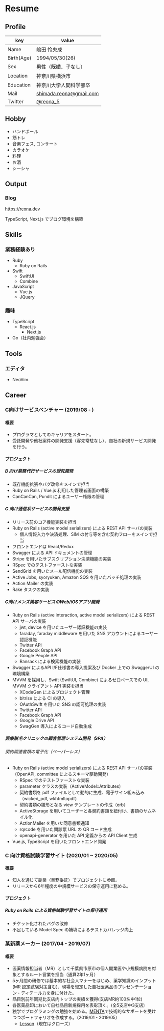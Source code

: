 <!-- (generate pdf file) $ md2pdf README.md README.pdf -->
# Resume

## Profile

|key|value|
|----|----|
|Name|嶋田 怜央成|
|Birth(Age)|1994/05/30(26)|
|Sex|男性（既婚、子なし）|
|Location|神奈川県横浜市|
|Education|神奈川大学人間科学部卒|
|Mail|shimada.reona@gmail.com|
|Twitter|[@reona_5](https://twitter.com/reona_5)|

## Hobby

- ハンドボール
- 筋トレ
- 音楽フェス, コンサート
- カラオケ
- 料理
- お酒
- シーシャ

## Output

### Blog

https://reona.dev

TypeScript, Next.js でブログ環境を構築

## Skills

### 業務経験あり

- Ruby
  - Ruby on Rails
- Swift
  - SwiftUI
  - Combine
- JavaScript
  - Vue.js
  - JQuery

### 趣味

- TypeScript
  - React.js
    - Next.js
- Go（社内勉強会）

## Tools

### エディタ

- NeoVim

## Career

### C向けサービスベンチャー (2019/08 - )

#### 概要

- プログラマとしてのキャリアをスタート。
- 受託開発や他社案件の開発支援（客先常駐なし）、自社の新規サービス開発を行う。

#### プロジェクト

##### B 向け業務代行サービスの受託開発

- 既存機能拡張やバグ改修をメインで担当
- Ruby on Rails / Vue.js 利用した管理者画面の構築
- CanCanCan, Pundit によるユーザー権限の管理

##### C 向け通信系サービスの開発支援

- リリース前のコア機能実装を担当
- Ruby on Rails (active model serializers) による REST API サーバの実装
  - 個人情報入力や決済処理、SIM の付与等を含む契約フローをメインで担当
- フロントエンドは React/Redux
- Swagger による API ドキュメントの管理
- Stripe を用いたサブスクリプション決済機能の実装
- RSpec でのテストファーストな実装
- SendGrid を用いたメール配信機能の実装
- Active Jobs, syoryuken, Amazon SQS を用いたバッチ処理の実装
- Action Mailer の実装
- Rake タスクの実装

##### C向けメンズ美容サービスのWeb/iOSアプリ開発

- Ruby on Rails (active interaction, active model serializers) による REST API サーバの実装
  - jwt, device を用いたユーザー認証機能の実装
  - faraday, faraday middleware を用いた SNS アカウントによるユーザー認証機能
  - Twitter API
  - Facebook Graph API
  - Google People API
  - Ransack による検索機能の実装
- Swagger によるAPI I/F仕様書の導入提案及び Docker 上での SwaggerUI の環境構築
- MVVM を採用し、Swift (SwiftUI, Combine) によるゼロベースでの UI, MVVM クライアント API 実装を担当
  - XCodeGen によるプロジェクト管理
  - bitrise による CI の導入
  - OAuthSwift を用いた SNS の認可処理の実装
  - Twitter API
  - Facebook Graph API
  - Google Drive API
  - SwagGen 導入によるコード自動生成

##### 医療脱毛クリニックの顧客管理システム開発（SPA）

###### 契約関連書類の電子化（ペーパーレス）

- Ruby on Rails (active model serializers) による REST API サーバの実装（OpenAPI, committee によるスキーマ駆動開発）
  - RSpec でのテストファーストな実装
  - parameter クラスの実装（ActiveModel::Attributes）
  - 契約書類を pdf ファイルとして動的に生成、電子サイン組み込み（wicked_pdf, wkhtmltopdf）
  - 契約書類の雛形となる view テンプレートの作成（erb）
  - ActiveStorage を用いてユーザーと各契約書類を紐付け、書類のサムネイル化
  - ActionMailer を用いた同意書類通知
  - rqrcode を用いた問診票 URL の QR コード生成
  - openapi-generator を用いた API 定義からの API Client 生成
- Vue.js, TypeScript を用いたフロントエンド開発

### C 向け資格試験学習サイト (2020/01 ~ 2020/05)

#### 概要

- 知人を通じて副業（業務委託）でプロジェクトに参画。
- リリースから6年程度の中規模サービスの保守運用に務める。

#### プロジェクト

##### Ruby on Rails による資格試験学習サイトの保守運用

- チケット化されたバグの改修
- 不足している Model Spec の補填によるテストカバレッジ向上

###  某新薬メーカー (2017/04 - 2019/07)

#### 概要

- 医薬情報担当者（MR）として千葉県市原市の個人開業医や小規模病院を対象とするルート営業を担当（通算2年1ヶ月）
- 5ヶ月間の研修では基本的な社会人マナーをはじめ、薬学知識のインプット(MR 認定試験対策含む)、現場を想定した自社医薬品のプレゼンテーション・ディテール力を身に付けた。
- 品目別前年同期比支店内トップの実績を獲得(支店MR約100名中1位)
- 各医薬品卸において自社品目新規採用を表彰頂く。(全5支店中3支店)
- 独学でプログラミングの勉強を始める。[MENTA](https://menta.work/)で技術的なサポートを受けつつポートフォリオを作成する。（2019/01 - 2019/05）
  - [Lesson](https://github.com/reona5/Lesson)（現在はクローズ）
